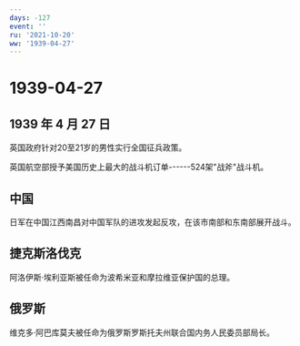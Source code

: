 ```yaml
---
days: -127
event: ''
ru: '2021-10-20'
ww: '1939-04-27'
---
```


# 1939-04-27

## 1939 年 4 月 27 日

英国政府针对20至21岁的男性实行全国征兵政策。

英国航空部授予美国历史上最大的战斗机订单------524架"战斧"战斗机。

## 中国

日军在中国江西南昌对中国军队的进攻发起反攻，在该市南部和东南部展开战斗。

## 捷克斯洛伐克

阿洛伊斯·埃利亚斯被任命为波希米亚和摩拉维亚保护国的总理。

## 俄罗斯

维克多·阿巴库莫夫被任命为俄罗斯罗斯托夫州联合国内务人民委员部局长。
